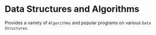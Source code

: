 # Data Structures and Algorithms

 Provides a variety of `Algorithms` and popular programs on various `Data Structures`.

